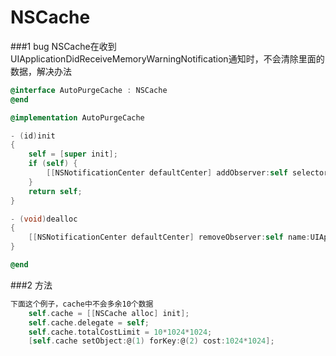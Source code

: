 # NSCache
###1 bug
NSCache在收到 UIApplicationDidReceiveMemoryWarningNotification通知时，不会清除里面的数据，解决办法

``` objective-c
@interface AutoPurgeCache : NSCache
@end

@implementation AutoPurgeCache

- (id)init
{
    self = [super init];
    if (self) {
        [[NSNotificationCenter defaultCenter] addObserver:self selector:@selector(removeAllObjects) name:UIApplicationDidReceiveMemoryWarningNotification object:nil];
    }
    return self;
}

- (void)dealloc
{
    [[NSNotificationCenter defaultCenter] removeObserver:self name:UIApplicationDidReceiveMemoryWarningNotification object:nil];
}

@end
```

###2 方法

``` objective-c
下面这个例子，cache中不会多余10个数据
    self.cache = [[NSCache alloc] init];
    self.cache.delegate = self;
    self.cache.totalCostLimit = 10*1024*1024;
    [self.cache setObject:@(1) forKey:@(2) cost:1024*1024];

```

